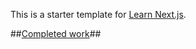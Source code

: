 This is a starter template for [Learn Next.js](https://nextjs.org/learn).

##[Completed work](https://jovial-blackwell-59abd5.netlify.app)##
